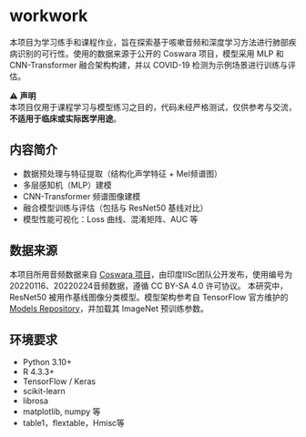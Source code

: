 # workwork

本项目为学习练手和课程作业，旨在探索基于咳嗽音频和深度学习方法进行肺部疾病识别的可行性。使用的数据来源于公开的 Coswara 项目，模型采用 MLP 和 CNN-Transformer 融合架构构建，并以 COVID-19 检测为示例场景进行训练与评估。

⚠️ **声明**  
本项目仅用于课程学习与模型练习之目的，代码未经严格测试，仅供参考与交流，**不适用于临床或实际医学用途**。

## 内容简介

- 数据预处理与特征提取（结构化声学特征 + Mel频谱图）
- 多层感知机（MLP）建模
- CNN-Transformer 频谱图像建模
- 融合模型训练与评估（包括与 ResNet50 基线对比）
- 模型性能可视化：Loss 曲线、混淆矩阵、AUC 等

## 数据来源

本项目所用音频数据来自 [Coswara 项目](https://github.com/iiscleap/Coswara-Data)，由印度IISc团队公开发布，使用编号为20220116、20220224音频数据，遵循 CC BY-SA 4.0 许可协议。
本研究中，ResNet50 被用作基线图像分类模型。模型架构参考自 TensorFlow 官方维护的 [Models Repository](https://github.com/tensorflow/models/tree/master/research/slim)，并加载其 ImageNet 预训练参数。

## 环境要求

- Python 3.10+
- R 4.3.3+
- TensorFlow / Keras
- scikit-learn
- librosa
- matplotlib, numpy 等
- table1，flextable，Hmisc等
